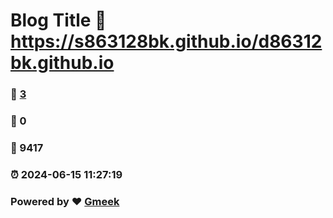 # Blog Title :link: https://s863128bk.github.io/d86312bk.github.io 
### :page_facing_up: [3](https://s863128bk.github.io/d86312bk.github.io/tag.html) 
### :speech_balloon: 0 
### :hibiscus: 9417 
### :alarm_clock: 2024-06-15 11:27:19 
### Powered by :heart: [Gmeek](https://github.com/Meekdai/Gmeek)
